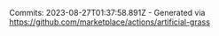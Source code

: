 Commits: 2023-08-27T01:37:58.891Z - Generated via https://github.com/marketplace/actions/artificial-grass
<br>
